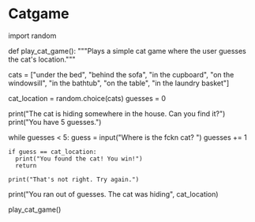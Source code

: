 # Catgame
import random

def play_cat_game():
  """Plays a simple cat game where the user guesses the cat's location."""

  cats = ["under the bed", "behind the sofa", "in the cupboard", "on the windowsill", 
          "in the bathtub", "on the table", "in the laundry basket"]
  
  cat_location = random.choice(cats)
  guesses = 0

  print("The cat is hiding somewhere in the house. Can you find it?")
  print("You have 5 guesses.")

  while guesses < 5:
    guess = input("Where is the fckn cat? ")
    guesses += 1

    if guess == cat_location:
      print("You found the cat! You win!")
      return

    print("That's not right. Try again.")

  print("You ran out of guesses. The cat was hiding", cat_location)

play_cat_game()
